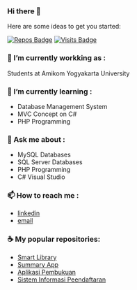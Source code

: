 ### Hi there 👋

<!--
**adizaen/adizaen** is a ✨ _special_ ✨ repository because its `README.md` (this file) appears on your GitHub profile.
-->

Here are some ideas to get you started:

[![Repos Badge](https://badges.pufler.dev/repos/adizaen)](https://github.com/adizaen?tab=repositories)
[![Visits Badge](https://badges.pufler.dev/visits/adizaen/adizaen)](https://badges.pufler.dev)

### 🔭 I’m currently workking as :
Students at Amikom Yogyakarta University

### 🌱 I’m currently learning :
- Database Management System
- MVC Concept on C#
- PHP Programming

### 💬 Ask me about :
- MySQL Databases
- SQL Server Databases
- PHP Programming
- C# Visual Studio

### 📫 How to reach me :
- [linkedin](https://www.linkedin.com/in/adi-zaenul-mustaqim-3442531a6/)
- [email](mailto:adi.mustaqim@students.amikom.ac.id)

### ☕ My popular repositories:
- [Smart Library](https://github.com/adizaen/SmartLibrary)
- [Summary App](https://github.com/adizaen/SummaryApp)
- [Aplikasi Pembukuan](https://github.com/adizaen/AplikasiPembukuan)
- [Sistem Informasi Peendaftaran](https://github.com/adizaen/Sistem_Informasi_Pendaftaran)
